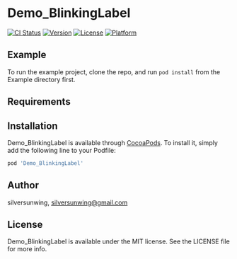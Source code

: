 # Demo_BlinkingLabel

[![CI Status](http://img.shields.io/travis/silversunwing/Demo_BlinkingLabel.svg?style=flat)](https://travis-ci.org/silversunwing/Demo_BlinkingLabel)
[![Version](https://img.shields.io/cocoapods/v/Demo_BlinkingLabel.svg?style=flat)](http://cocoapods.org/pods/Demo_BlinkingLabel)
[![License](https://img.shields.io/cocoapods/l/Demo_BlinkingLabel.svg?style=flat)](http://cocoapods.org/pods/Demo_BlinkingLabel)
[![Platform](https://img.shields.io/cocoapods/p/Demo_BlinkingLabel.svg?style=flat)](http://cocoapods.org/pods/Demo_BlinkingLabel)

## Example

To run the example project, clone the repo, and run `pod install` from the Example directory first.

## Requirements

## Installation

Demo_BlinkingLabel is available through [CocoaPods](http://cocoapods.org). To install
it, simply add the following line to your Podfile:

```ruby
pod 'Demo_BlinkingLabel'
```

## Author

silversunwing, silversunwing@gmail.com

## License

Demo_BlinkingLabel is available under the MIT license. See the LICENSE file for more info.
